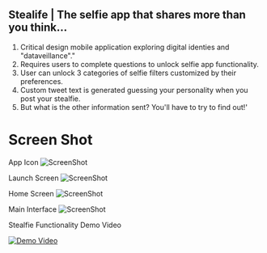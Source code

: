 ## Stealife | The selfie app that shares more than you think...
1. Critical design mobile application exploring digital identies and "dataveillance"."
2. Requires users to complete questions to unlock selfie app functionality.
3. User can unlock 3 categories of selfie filters customized by their preferences.
4. Custom tweet text is generated guessing your personality when you post your stealfie.
5. But what is the other information sent? You'll have to try to find out!'

# Screen Shot
App Icon 
![ScreenShot](https://github.com/drmartens/danamartens/blob/master/CC%20iOS/stealfie%20project/stealfieappicon.png) 

Launch Screen
![ScreenShot](https://github.com/drmartens/danamartens/blob/master/CC%20iOS/stealfie%20project/stealfie.png) 

Home Screen 
![ScreenShot](https://github.com/drmartens/danamartens/blob/master/CC%20iOS/stealfie%20project/stealfiehomescreen.png) 

Main Interface
![ScreenShot](https://github.com/drmartens/danamartens/blob/master/CC%20iOS/stealfie%20project/stealfieinterface.png) 

Stealfie Functionality Demo Video 

[![Demo Video](https://github.com/drmartens/danamartens/blob/master/CC%20iOS/ipadappyoutubess.png)](https://youtu.be/WOwWdoNqxjU)






  
 
